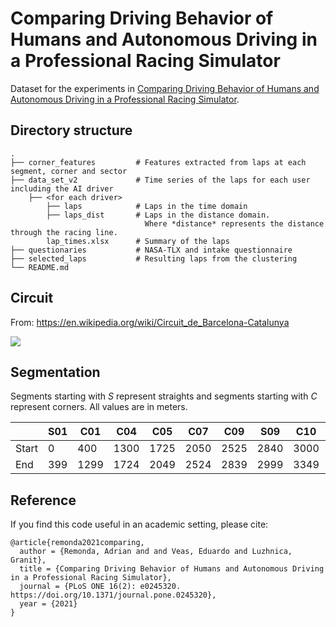 # Comparing Driving Behavior of Humans and Autonomous Driving in a Professional Racing Simulator

Dataset for the experiments in [Comparing Driving Behavior of Humans and Autonomous Driving in a Professional Racing Simulator](https://journals.plos.org/plosone/article?id=10.1371/journal.pone.0245320).

## Directory structure
    .
    ├── corner_features         # Features extracted from laps at each segment, corner and sector
    ├── data_set_v2             # Time series of the laps for each user including the AI driver
        ├── <for each driver>
            ├── laps            # Laps in the time domain
            ├── laps_dist       # Laps in the distance domain. 
                                  Where *distance* represents the distance through the racing line.
            lap_times.xlsx      # Summary of the laps
    ├── questionaries           # NASA-TLX and intake questionnaire
    ├── selected_laps           # Resulting laps from the clustering
    └── README.md

## Circuit

From: https://en.wikipedia.org/wiki/Circuit_de_Barcelona-Catalunya

<img src="https://upload.wikimedia.org/wikipedia/commons/thumb/9/9c/Formula1_Circuit_Catalunya.svg/1920px-Formula1_Circuit_Catalunya.svg.png">

## Segmentation 
Segments starting with *S* represent straights and segments starting with *C* represent corners. All values are in meters. 

|       | S01 | C01  | C04  | C05  | C07  | C09  | S09  | C10  | C12  | C13  | C14  |
|-------|-----|------|------|------|------|------|------|------|------|------|------|
| Start | 0   | 400  | 1300 | 1725 | 2050 | 2525 | 2840 | 3000 | 3350 | 3650 | 3840 |
| End   | 399 | 1299 | 1724 | 2049 | 2524 | 2839 | 2999 | 3349 | 3649 | 3839 | 4240 |

## Reference
If you find this code useful in an academic setting, please cite:

```
@article{remonda2021comparing,
  author = {Remonda, Adrian and and Veas, Eduardo and Luzhnica, Granit},
  title = {Comparing Driving Behavior of Humans and Autonomous Driving in a Professional Racing Simulator},
  journal = {PLoS ONE 16(2): e0245320. https://doi.org/10.1371/journal.pone.0245320},
  year = {2021}
}
```



